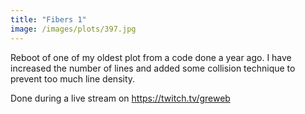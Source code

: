 ```yaml
---
title: "Fibers 1"
image: /images/plots/397.jpg
---
```


Reboot of one of my oldest plot from a code done a year ago. I have increased the number of lines and added some collision technique to prevent too much line density.

Done during a live stream on https://twitch.tv/greweb
